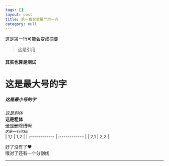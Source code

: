 ```yaml
---
tags: []
layout: post
title: 第一篇文章要严肃一点
category: null
---
```

这是第一行可能会变成摘要  
> 这是引用
  
#### 其实也算是测试  
# 这是最大号的字  
##### 这是最小号的字  
*这是斜体*  
**这是粗体**  
~~这是删除线啊~~  
`这是一行代码`  
|  1,1 | 1,2  |
| :------------ | :------------ |
|  2,1 | 2,2  |

好了没有了&hearts;  
哦对了还有一个分割线  

------------

